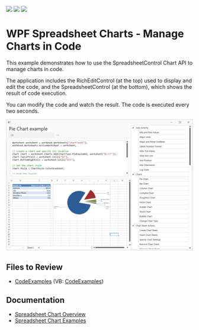 <!-- default badges list -->
![](https://img.shields.io/endpoint?url=https://codecentral.devexpress.com/api/v1/VersionRange/128612800/23.1.2%2B)
[![](https://img.shields.io/badge/Open_in_DevExpress_Support_Center-FF7200?style=flat-square&logo=DevExpress&logoColor=white)](https://supportcenter.devexpress.com/ticket/details/T113198)
[![](https://img.shields.io/badge/📖_How_to_use_DevExpress_Examples-e9f6fc?style=flat-square)](https://docs.devexpress.com/GeneralInformation/403183)
<!-- default badges end -->

# WPF Spreadsheet Charts - Manage Charts in Code

This example demonstrates how to use the SpreadsheetControl Chart API to manage charts in code.

The application includes the RichEditControl (at the top) used to display and edit the code, and the SpreadsheetControl (at the bottom), which shows the result of code execution.

You can modify the code and watch the result. The code is executed every two seconds.

![application](./media/image.png)

## Files to Review

* [CodeExamples](./CS/SpreadsheetWPFChartAPISamples/CodeExamples/) (VB: [CodeExamples](./VB/SpreadsheetWPFChartAPISamples/CodeExamples/))

## Documentation

* [Spreadsheet Chart Overview](https://docs.devexpress.com/WPF/16442/controls-and-libraries/spreadsheet/charts-and-graphics/charting-overview)
* [Spreadsheet Chart Examples](https://docs.devexpress.com/WPF/119713/controls-and-libraries/spreadsheet/examples/charts)
